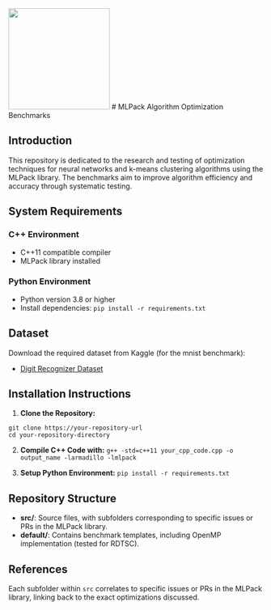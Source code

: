 <img src="https://camo.githubusercontent.com/97b6c8f302fe31570fe0ea3bc0153f018d277f0a83cf34e4b89eaf84de839789/68747470733a2f2f63646e2e6a7364656c6976722e6e65742f67682f6d6c7061636b2f6d6c7061636b2e6f72674065376433366564382f6d6c7061636b2d626c61636b2e737667" width="200">
# MLPack Algorithm Optimization Benchmarks

## Introduction

This repository is dedicated to the research and testing of optimization techniques for neural networks and k-means clustering algorithms using the MLPack library. The benchmarks aim to improve algorithm efficiency and accuracy through systematic testing.

## System Requirements

### C++ Environment
- C++11 compatible compiler
- MLPack library installed

### Python Environment
- Python version 3.8 or higher
- Install dependencies: `pip install -r requirements.txt`

## Dataset

Download the required dataset from Kaggle (for the mnist benchmark):
- [Digit Recognizer Dataset](https://www.kaggle.com/c/digit-recognizer/data)

## Installation Instructions

1. **Clone the Repository:**

```
git clone https://your-repository-url
cd your-repository-directory
```

2. **Compile C++ Code with:**
`g++ -std=c++11 your_cpp_code.cpp -o output_name -larmadillo -lmlpack` 


3. **Setup Python Environment:**
`pip install -r requirements.txt`


## Repository Structure

- **src/**: Source files, with subfolders corresponding to specific issues or PRs in the MLPack library.
- **default/**: Contains benchmark templates, including OpenMP implementation (tested for RDTSC).


## References

Each subfolder within `src` correlates to specific issues or PRs in the MLPack library, linking back to the exact optimizations discussed.




